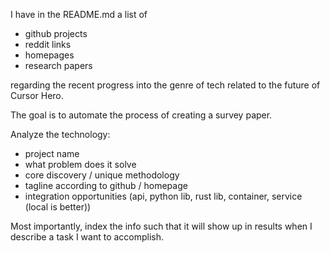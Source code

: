 I have in the README.md a list of

- github projects
- reddit links
- homepages
- research papers

regarding the recent progress into the genre of tech related to the future of Cursor Hero.

The goal is to automate the process of creating a survey paper.

Analyze the technology:

- project name
- what problem does it solve
- core discovery / unique methodology
- tagline according to github / homepage
- integration opportunities (api, python lib, rust lib, container, service (local is better))

Most importantly, index the info such that it will show up in results when I describe a task I want to accomplish.